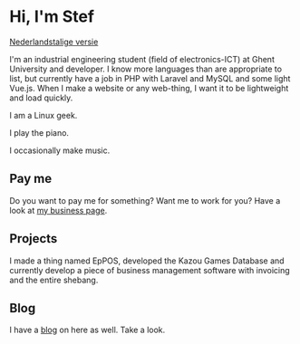 # Hi, I'm Stef

[Nederlandstalige versie](/nl)

I'm an industrial engineering student (field of electronics-ICT) at Ghent University and developer.
I know more languages than are appropriate to list, but currently have a job in PHP with Laravel and MySQL and some light Vue.js.
When I make a website or any web-thing, I want it to be lightweight and load quickly.

I am a Linux geek.

I play the piano.

I occasionally make music.

## Pay me

Do you want to pay me for something? Want me to work for you? Have a look at [my business page](/business).

## Projects

I made a thing named EpPOS, developed the Kazou Games Database
and currently develop a piece of business management software with invoicing and the entire shebang.

## Blog

I have a [blog](/blog) on here as well. Take a look.
